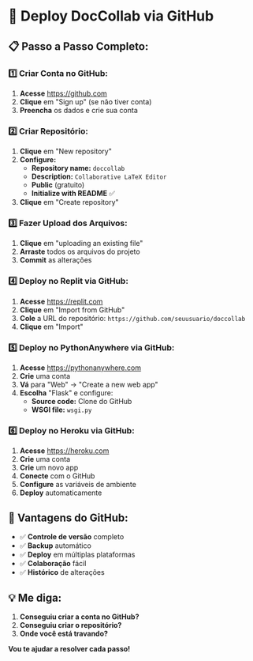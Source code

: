 # 🚀 Deploy DocCollab via GitHub

## 📋 Passo a Passo Completo:

### 1️⃣ **Criar Conta no GitHub:**
1. **Acesse** https://github.com
2. **Clique** em "Sign up" (se não tiver conta)
3. **Preencha** os dados e crie sua conta

### 2️⃣ **Criar Repositório:**
1. **Clique** em "New repository"
2. **Configure:**
   - **Repository name:** `doccollab`
   - **Description:** `Collaborative LaTeX Editor`
   - **Public** (gratuito)
   - **Initialize with README** ✅
3. **Clique** em "Create repository"

### 3️⃣ **Fazer Upload dos Arquivos:**
1. **Clique** em "uploading an existing file"
2. **Arraste** todos os arquivos do projeto
3. **Commit** as alterações

### 4️⃣ **Deploy no Replit via GitHub:**
1. **Acesse** https://replit.com
2. **Clique** em "Import from GitHub"
3. **Cole** a URL do repositório: `https://github.com/seuusuario/doccollab`
4. **Clique** em "Import"

### 5️⃣ **Deploy no PythonAnywhere via GitHub:**
1. **Acesse** https://pythonanywhere.com
2. **Crie** uma conta
3. **Vá** para "Web" → "Create a new web app"
4. **Escolha** "Flask" e configure:
   - **Source code:** Clone do GitHub
   - **WSGI file:** `wsgi.py`

### 6️⃣ **Deploy no Heroku via GitHub:**
1. **Acesse** https://heroku.com
2. **Crie** uma conta
3. **Crie** um novo app
4. **Conecte** com o GitHub
5. **Configure** as variáveis de ambiente
6. **Deploy** automaticamente

## 🔧 **Vantagens do GitHub:**

- ✅ **Controle de versão** completo
- ✅ **Backup** automático
- ✅ **Deploy** em múltiplas plataformas
- ✅ **Colaboração** fácil
- ✅ **Histórico** de alterações

## 💡 **Me diga:**

1. **Conseguiu criar a conta no GitHub?**
2. **Conseguiu criar o repositório?**
3. **Onde você está travando?**

**Vou te ajudar a resolver cada passo!**









